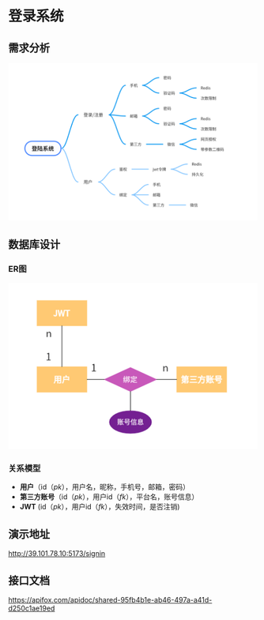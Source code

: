 # 登录系统
## 需求分析

![image](picture/signon-思维导图.PNG)

## 数据库设计
### ER图

![image](picture/signon-er.PNG)

### 关系模型

- **用户**（id（*pk*），用户名，昵称，手机号，邮箱，密码）
- **第三方账号**（id（*pk*），用户id（*fk*），平台名，账号信息）
- **JWT** (id（*pk*），用户id（*fk*），失效时间，是否注销)

## 演示地址 
http://39.101.78.10:5173/signin
## 接口文档 
https://apifox.com/apidoc/shared-95fb4b1e-ab46-497a-a41d-d250c1ae19ed
